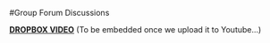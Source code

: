 #Group Forum Discussions

[**DROPBOX VIDEO**](https://www.dropbox.com/s/2q6qx973ctp65dh/buddyboss-platform-group-forum-discussions.mp4?raw=1)
(To be embedded once we upload it to Youtube...)